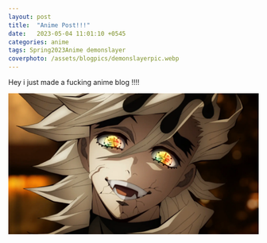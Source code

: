 ```yaml
---
layout: post
title:  "Anime Post!!!"
date:   2023-05-04 11:01:10 +0545
categories: anime 
tags: Spring2023Anime demonslayer
coverphoto: /assets/blogpics/demonslayerpic.webp
---
```


Hey i just made a fucking anime blog !!!!

![My helpful screenshot](/assets/blogpics/demonslayerpic.webp)